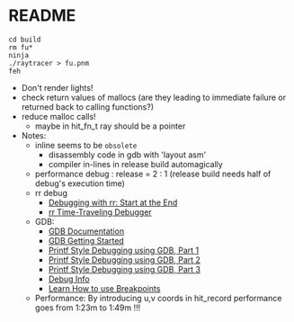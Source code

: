 # README

```shell
cd build
rm fu*
ninja
./raytracer > fu.pnm
feh
```

- Don't render lights!
- check return values of mallocs (are they leading to immediate failure or returned back to calling functions?)
- reduce malloc calls!
  - maybe in hit_fn_t ray should be a pointer
- Notes:
  - inline seems to be `obsolete`
    - disassembly code in gdb with 'layout asm'
    - compiler in-lines in release build automagically
  - performance debug : release = 2 : 1 (release build needs half of debug's execution time)
  - rr debug
    - [Debugging with rr: Start at the End](https://www.youtube.com/watch?v=S6EQiSu_zNI&t=373s&pp=ygUTcnIgc3RhcnQgYXQgdGhlIGVuZA%3D%3D)
    - [rr Time-Traveling Debugger](https://www.youtube.com/watch?v=eOrpuc89baE)
  - GDB:
    - [GDB Documentation](https://www.sourceware.org/gdb/documentation/)
    - [GDB Getting Started](https://developers.redhat.com/articles/the-gdb-developers-gnu-debugger-tutorial-part-1-getting-started-with-the-debugger)
    - [Printf Style Debugging using GDB, Part 1](https://developers.redhat.com/articles/2021/10/05/printf-style-debugging-using-gdb-part-1)
    - [Printf Style Debugging using GDB, Part 2](https://developers.redhat.com/articles/2021/10/13/printf-style-debugging-using-gdb-part-2)
    - [Printf Style Debugging using GDB, Part 3](https://developers.redhat.com/articles/2021/12/09/printf-style-debugging-using-gdb-part-3)
    - [Debug Info](https://developers.redhat.com/articles/2022/01/10/gdb-developers-gnu-debugger-tutorial-part-2-all-about-debuginfo#)
    - [Learn How to use Breakpoints](https://developers.redhat.com/articles/2022/11/08/introduction-debug-events-learn-how-use-breakpoints#what_is_a_breakpoint_)
  - Performance: By introducing u,v coords in hit_record performance goes from 1:23m to 1:49m !!!
